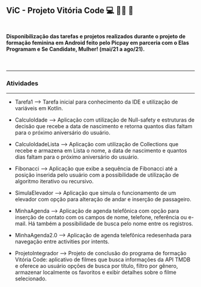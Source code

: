 ## ViC - Projeto Vitória Code 💻 👩‍🎓 🚀

#

#### Disponibilização das tarefas e projetos realizados durante o projeto de formação feminina em Android feito pelo Picpay em parceria com o Elas Programam e Se Candidate, Mulher! (mai/21 a ago/21).

&nbsp;
_________________________________________________________________
### **Atividades**
-----------------------------------------------------------------
* Tarefa1 --> Tarefa inicial para conhecimento da IDE e utilização de variáveis em Kotlin.
  
* CalculoIdade --> Aplicação com utilização de Null-safety e estruturas de decisão que recebe a data de nascimento e retorna quantos dias faltam para o próximo aniversário do usuário.
  
* CalculoIdadeLista --> Aplicação com utilização de Collections que recebe e armazena em Lista o nome, a data de nascimento e quantos dias faltam para o próximo aniversário do usuário.

* Fibonacci --> Aplicação que exibe a sequência de Fibonacci até a posição inserida pelo usuário com a possibilidade de utilização de algoritmo iterativo ou recursivo.

* SimulaElevador --> Aplicação que simula o funcionamento de um elevador com opção para alteração de andar e inserção de passageiro.

* MinhaAgenda --> Aplicação de agenda telefônica com opção para inserção de contato com os campos de nome, telefone, referência ou e-mail. Há também a possibilidade de busca pelo nome entre os registros.

* MinhaAgenda2.0 --> Aplicação de agenda telefônica redesenhada para navegação entre activities por intents.

* ProjetoIntegrador --> Projeto de conclusão do programa de formação Vitória Code: aplicativo de filmes que busca informações da API TMDB e oferece ao usuário opções de busca por título, filtro por gênero, armazenar localmente os favoritos e exibir detalhes sobre o filme selecionado.

&nbsp;

#
